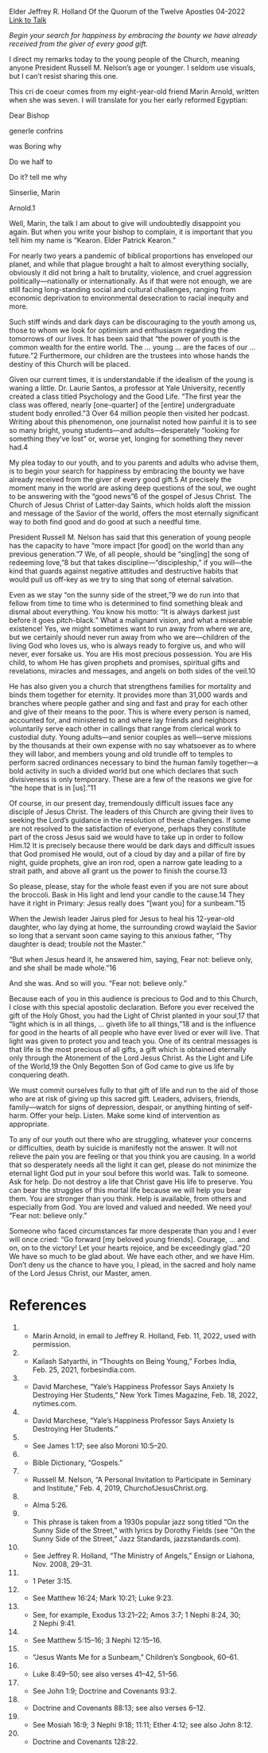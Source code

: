 Elder Jeffrey R. Holland
Of the Quorum of the Twelve Apostles
04-2022
[Link to Talk](https://www.churchofjesuschrist.org/study/general-conference/2022/04/23holland?lang=eng)

_Begin your search for happiness by embracing the bounty we have already received from the giver of every good gift._

I direct my remarks today to the young people of the Church, meaning anyone President Russell M. Nelson’s age or younger. I seldom use visuals, but I can’t resist sharing this one.



This cri de coeur comes from my eight-year-old friend Marin Arnold, written when she was seven. I will translate for you her early reformed Egyptian:





Dear Bishop

generle confrins

was Boring why

Do we half to

Do it? tell me why

Sinserlie, Marin

Arnold.1





Well, Marin, the talk I am about to give will undoubtedly disappoint you again. But when you write your bishop to complain, it is important that you tell him my name is “Kearon. Elder Patrick Kearon.”

For nearly two years a pandemic of biblical proportions has enveloped our planet, and while that plague brought a halt to almost everything socially, obviously it did not bring a halt to brutality, violence, and cruel aggression politically—nationally or internationally. As if that were not enough, we are still facing long-standing social and cultural challenges, ranging from economic deprivation to environmental desecration to racial inequity and more.

Such stiff winds and dark days can be discouraging to the youth among us, those to whom we look for optimism and enthusiasm regarding the tomorrows of our lives. It has been said that “the power of youth is the common wealth for the entire world. The … young … are the faces of our … future.”2 Furthermore, our children are the trustees into whose hands the destiny of this Church will be placed.

Given our current times, it is understandable if the idealism of the young is waning a little. Dr. Laurie Santos, a professor at Yale University, recently created a class titled Psychology and the Good Life. “The first year the class was offered, nearly [one-quarter] of the [entire] undergraduate student body enrolled.”3 Over 64 million people then visited her podcast. Writing about this phenomenon, one journalist noted how painful it is to see so many bright, young students—and adults—desperately “looking for something they’ve lost” or, worse yet, longing for something they never had.4

My plea today to our youth, and to you parents and adults who advise them, is to begin your search for happiness by embracing the bounty we have already received from the giver of every good gift.5 At precisely the moment many in the world are asking deep questions of the soul, we ought to be answering with the “good news”6 of the gospel of Jesus Christ. The Church of Jesus Christ of Latter-day Saints, which holds aloft the mission and message of the Savior of the world, offers the most eternally significant way to both find good and do good at such a needful time.

President Russell M. Nelson has said that this generation of young people has the capacity to have “more impact [for good] on the world than any previous generation.”7 We, of all people, should be “sing[ing] the song of redeeming love,”8 but that takes discipline—“discipleship,” if you will—the kind that guards against negative attitudes and destructive habits that would pull us off-key as we try to sing that song of eternal salvation.

Even as we stay “on the sunny side of the street,”9 we do run into that fellow from time to time who is determined to find something bleak and dismal about everything. You know his motto: “It is always darkest just before it goes pitch-black.” What a malignant vision, and what a miserable existence! Yes, we might sometimes want to run away from where we are, but we certainly should never run away from who we are—children of the living God who loves us, who is always ready to forgive us, and who will never, ever forsake us. You are His most precious possession. You are His child, to whom He has given prophets and promises, spiritual gifts and revelations, miracles and messages, and angels on both sides of the veil.10

He has also given you a church that strengthens families for mortality and binds them together for eternity. It provides more than 31,000 wards and branches where people gather and sing and fast and pray for each other and give of their means to the poor. This is where every person is named, accounted for, and ministered to and where lay friends and neighbors voluntarily serve each other in callings that range from clerical work to custodial duty. Young adults—and senior couples as well—serve missions by the thousands at their own expense with no say whatsoever as to where they will labor, and members young and old trundle off to temples to perform sacred ordinances necessary to bind the human family together—a bold activity in such a divided world but one which declares that such divisiveness is only temporary. These are a few of the reasons we give for “the hope that is in [us].”11

Of course, in our present day, tremendously difficult issues face any disciple of Jesus Christ. The leaders of this Church are giving their lives to seeking the Lord’s guidance in the resolution of these challenges. If some are not resolved to the satisfaction of everyone, perhaps they constitute part of the cross Jesus said we would have to take up in order to follow Him.12 It is precisely because there would be dark days and difficult issues that God promised He would, out of a cloud by day and a pillar of fire by night, guide prophets, give an iron rod, open a narrow gate leading to a strait path, and above all grant us the power to finish the course.13

So please, please, stay for the whole feast even if you are not sure about the broccoli. Bask in His light and lend your candle to the cause.14 They have it right in Primary: Jesus really does “[want you] for a sunbeam.”15

When the Jewish leader Jairus pled for Jesus to heal his 12-year-old daughter, who lay dying at home, the surrounding crowd waylaid the Savior so long that a servant soon came saying to this anxious father, “Thy daughter is dead; trouble not the Master.”

“But when Jesus heard it, he answered him, saying, Fear not: believe only, and she shall be made whole.”16

And she was. And so will you. “Fear not: believe only.”

Because each of you in this audience is precious to God and to this Church, I close with this special apostolic declaration. Before you ever received the gift of the Holy Ghost, you had the Light of Christ planted in your soul,17 that “light which is in all things, … giveth life to all things,”18 and is the influence for good in the hearts of all people who have ever lived or ever will live. That light was given to protect you and teach you. One of its central messages is that life is the most precious of all gifts, a gift which is obtained eternally only through the Atonement of the Lord Jesus Christ. As the Light and Life of the World,19 the Only Begotten Son of God came to give us life by conquering death.

We must commit ourselves fully to that gift of life and run to the aid of those who are at risk of giving up this sacred gift. Leaders, advisers, friends, family—watch for signs of depression, despair, or anything hinting of self-harm. Offer your help. Listen. Make some kind of intervention as appropriate.

To any of our youth out there who are struggling, whatever your concerns or difficulties, death by suicide is manifestly not the answer. It will not relieve the pain you are feeling or that you think you are causing. In a world that so desperately needs all the light it can get, please do not minimize the eternal light God put in your soul before this world was. Talk to someone. Ask for help. Do not destroy a life that Christ gave His life to preserve. You can bear the struggles of this mortal life because we will help you bear them. You are stronger than you think. Help is available, from others and especially from God. You are loved and valued and needed. We need you! “Fear not: believe only.”

Someone who faced circumstances far more desperate than you and I ever will once cried: “Go forward [my beloved young friends]. Courage, … and on, on to the victory! Let your hearts rejoice, and be exceedingly glad.”20 We have so much to be glad about. We have each other, and we have Him. Don’t deny us the chance to have you, I plead, in the sacred and holy name of the Lord Jesus Christ, our Master, amen.

# References
1. - Marin Arnold, in email to Jeffrey R. Holland, Feb. 11, 2022, used with permission.
2. - Kailash Satyarthi, in “Thoughts on Being Young,” Forbes India, Feb. 25, 2021, forbesindia.com.
3. - David Marchese, “Yale’s Happiness Professor Says Anxiety Is Destroying Her Students,” New York Times Magazine, Feb. 18, 2022, nytimes.com.
4. - David Marchese, “Yale’s Happiness Professor Says Anxiety Is Destroying Her Students.”
5. - See James 1:17; see also Moroni 10:5–20.
6. - Bible Dictionary, “Gospels.”
7. - Russell M. Nelson, “A Personal Invitation to Participate in Seminary and Institute,” Feb. 4, 2019, ChurchofJesusChrist.org.
8. - Alma 5:26.
9. - This phrase is taken from a 1930s popular jazz song titled “On the Sunny Side of the Street,” with lyrics by Dorothy Fields (see “On the Sunny Side of the Street,” Jazz Standards, jazzstandards.com).
10. - See Jeffrey R. Holland, “The Ministry of Angels,” Ensign or Liahona, Nov. 2008, 29–31.
11. - 1 Peter 3:15.
12. - See Matthew 16:24; Mark 10:21; Luke 9:23.
13. - See, for example, Exodus 13:21–22; Amos 3:7; 1 Nephi 8:24, 30; 2 Nephi 9:41.
14. - See Matthew 5:15–16; 3 Nephi 12:15–16.
15. - “Jesus Wants Me for a Sunbeam,” Children’s Songbook, 60–61.
16. - Luke 8:49–50; see also verses 41–42, 51–56.
17. - See John 1:9; Doctrine and Covenants 93:2.
18. - Doctrine and Covenants 88:13; see also verses 6–12.
19. - See Mosiah 16:9; 3 Nephi 9:18; 11:11; Ether 4:12; see also John 8:12.
20. - Doctrine and Covenants 128:22.